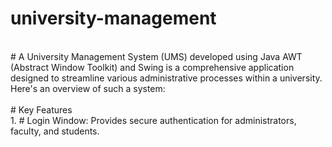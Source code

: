 # university-management
<br>
# A University Management System (UMS) developed using Java AWT (Abstract Window Toolkit) and Swing is a comprehensive application designed to streamline various administrative processes within a university. Here's an overview of such a system:
<br><br>
# Key Features
<br>
1.
# Login Window:
Provides secure authentication for administrators, faculty, and students.
